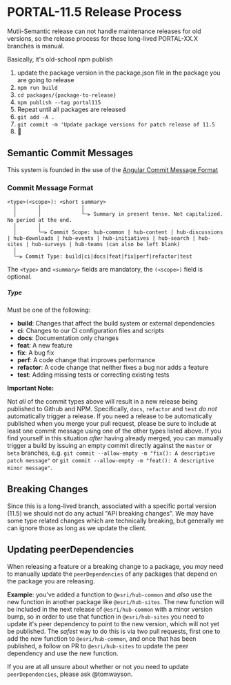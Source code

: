 # PORTAL-11.5 Release Process

Mutli-Semantic release can not handle maintenance releases for old versions, so the release process for these long-lived PORTAL-XX.X branches is manual.

Basically, it's old-school npm publish

1. update the package version in the package.json file in the package you are going to release
1. `npm run build`
1. `cd packages/{package-to-release}`
1. `npm publish --tag portal115`
1. Repeat until all packages are released
1. `git add -A .`
1. `git commit -m 'Update package versions for patch release of 11.5`
1. 🎉

## Semantic Commit Messages

This system is founded in the use of the [Angular Commit Message Format](https://github.com/angular/angular/blob/master/CONTRIBUTING.md#-commit-message-format)

### Commit Message Format

```
<type>(<scope>): <short summary>
  │       │             │
  │       │             └─⫸ Summary in present tense. Not capitalized. No period at the end.
  │       │
  │       └─⫸ Commit Scope: hub-common | hub-content | hub-discussions | hub-downloads | hub-events | hub-initiatives | hub-search | hub-sites | hub-surveys | hub-teams (can also be left blank)
  │
  └─⫸ Commit Type: build|ci|docs|feat|fix|perf|refactor|test
```

The `<type>` and `<summary>` fields are mandatory, the `(<scope>)` field is optional.

##### Type

Must be one of the following:

- **build**: Changes that affect the build system or external dependencies
- **ci**: Changes to our CI configuration files and scripts
- **docs**: Documentation only changes
- **feat**: A new feature
- **fix**: A bug fix
- **perf**: A code change that improves performance
- **refactor**: A code change that neither fixes a bug nor adds a feature
- **test**: Adding missing tests or correcting existing tests

**Important Note:**

Not _all_ of the commit types above will result in a new release being published to Github and NPM. Specifically, `docs`, `refactor` and `test` _do not_ automatically trigger a release. If you need a release to be automatically published when you merge your pull request, please be sure to include at least one commit message using one of the other types listed above. If you find yourself in this situation _after_ having already merged, you can manually trigger a build by issuing an empty commit directly against the `master` or `beta` branches, e.g. `git commit --allow-empty -m "fix(): A descriptive patch message"` or `git commit --allow-empty -m "feat(): A descriptive minor message"`.

## Breaking Changes

Since this is a long-lived branch, associated with a specific portal version (11.5) we should not do any actual "API breaking changes". We may have some type related changes which are technically breaking, but generally we can ignore those as long as we update the client.

## Updating peerDependencies

When releasing a feature or a breaking change to a package, you _may_ need to manually update the `peerDependencies` of any packages that depend on the package you are releasing.

**Example**: you've added a function to `@esri/hub-common` and _also_ use the new function in another package like `@esri/hub-sites`. The new function will be included in the next release of `@esri/hub-common` with a minor version bump, so in order to use that function in `@esri/hub-sites` you need to update it's peer dependency to point to the new version, which will not yet be published. The _safest_ way to do this is via two pull requests, first one to add the new function to `@esri/hub-common`, and once that has been published, a follow on PR to `@esri/hub-sites` to update the peer dependency and use the new function.

If you are at all unsure about whether or not you need to update `peerDependencies`, please ask @tomwayson.
